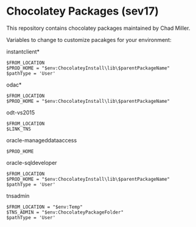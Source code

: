 Chocolatey Packages (sev17)
==================================

This repository contains chocolatey packages maintained by Chad Miller.

Variables to change to customize pacakges for your environment:

instantclient*

```
$FROM_LOCATION 
$PROD_HOME = "$env:ChocolateyInstall\lib\$parentPackageName"
$pathType = 'User'
```
odac*

```
$FROM_LOCATION 
$PROD_HOME = "$env:ChocolateyInstall\lib\$parentPackageName"
```

odt-vs2015

```
$FROM_LOCATION
$LINK_TNS
```
oracle-manageddataaccess

```
$PROD_HOME
```

oracle-sqldeveloper

```
$FROM_LOCATION 
$PROD_HOME = "$env:ChocolateyInstall\lib\$parentPackageName"
$pathType = 'User'
```

tnsadmin

```
$FROM_LOCATION = "$env:Temp"
$TNS_ADMIN = "$env:ChocolateyPackageFolder"
$pathType = 'User'
```